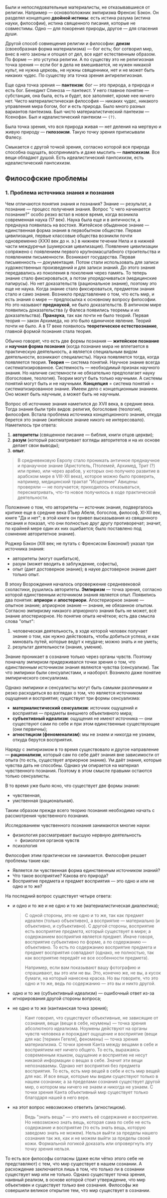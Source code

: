 Были и непоследовательные материалисты, не отказывавшиеся от религии. Например — основоположник эмпиризма Френсис Бэкон. Он разделял концепцию **двойной истины**: есть истина разума (истина науки, философии), истина священного писания, которые не совместимы. Одно — для покорения природы, другое — для спасения души.

Другой способ совмещения религии и философии: **деизм** (своеобразная форма материализма) — бог есть; бог сотворил мир, внес в него законы и отошел от дел, все идет естественным образом. По форме — это уступка религии. А по существу это не религиозная точка зрения — если бог в дела не вмешивается, не нужен никакой культ, не нужна церковь, не нужны священники, нет и не может быть никаких чудес. По существу эта точка зрения антирелигиозная.

Еще одна точка зрения — **пантеизм**: бог — это природа, а природа и есть бог. Бенедикт Спиноза — пантеист. У него главное понятие — субстанция, она была, есть и будет, все заполняет, кроме нее ничего нет. Чисто материалистическая философия — никаких чудес, никакого управления мира богом, бог и есть природа. Было много разных вариантов пантеизма. Был чисто материалистический пантеизм — Ксенофан. Был и идеалистический пантеизм — `(?)`.

Была точка зрения, что вся природа живая — нет деления на мертвую и живую природу — **гилозоизм**. Такую точку зрения приписывали Фалесу.

Смыкается с другой точкой зрения, согласно которой вся природа способна ощущать, воспринимать и даже мыслить — **панпсихизм**. Все вещи обладают душой. Есть идеалистический панпсихизм, есть идеалистический панпсихизм.

## Философские проблемы

### 1. Проблема источника знания и познания

Чем отличаются понятия знания и познания? Знание — результат, а познание — процесс получения знания. Вопрос "с чего начинается познание?" особо резко встал в новое время, когда возникла современная наука (17 век). Наука была еще и в античности, а преднаука появилась на востоке. Житейское обыденное знание — единственная форма знания в первобытном обществе. Первая цивилизация, первые классовые общества возникли почти одновременно (XXXI век до н. э.) в нижнем течении Нила и в нижней части междуречья (шумерская цивилизация). Появление цивилизации сопряжено с появлением первого крупномасштабного строительства и появлением письменности. Возникают государства. Первая письменность — документация. Потом стали использовать для записи художественных произведений и для записи знаний. До этого знания передавались из поколения в поколения через память. То теперь знание стало фиксироваться, а потом упорядочиваться (медицинские папирусы). Но нет доказательств (рациональное знание), поэтому это еще не наука. Когда знание стало фиксироваться, предметом знания стало и само знание. Возникло представление о том, что есть мир, и есть знания о мире — предпосылка к основному вопросу философии. Но это называют **преднаукой**, не было доказательств. В античном мире появились доказательства (у Фалеса появились теоремы и их доказательства). **Пранаука**, так как почти не было теорий. Первая теория — закон Архимеда, но это было единичное явление. Теорий почти не было. А в 17 веке появилось **теоретическое естествознание**, главной формой познания стала теория.

Обычно говорят, что есть две формы познания — **житейское познание** и **научная форма познания** (когда познание мира не вплетается в практическую деятельность, а является специальным видом деятельности, возникают специалисты). Наука появляется тогда, когда появляется теория. **Теория** — система понятий. Научное знание всегда систематизированное. Системность — необходимый признак научного знания. Но наличие системности не обязательно предполагает науку (богословие, теология). Теории могут быть только научными. А системы понятий могут быть и не научными. **Концепция** = система понятий = систематизированное знание. Имеем дело с концепционным знанием. Оно может быть научным, а может быть не научным.

Вопрос об источнике знания наметился до XVII века, в средние века. Тогда знания были трёх видов: религия, богословие (теология), философия. Встала проблема источника концепционного знания, откуда берется это знание (житейское знание никого не интересовало). Наметилось три ответа:
1. **авторитеты** (священное писание — библия, книги отцов церкви);
2. **разум** (который рассматривает взгляды авторитетов и на их основе делает свои выводы);
3. **опыт**.
  > В средневековую Европу стало проникать античное преднаучное и пранаучное знание (Аристотель, Птолемей, Архимед, Трит (?) или прямо, или через арабов, у которых оно получило развитие в арабском мире в VIII-XII века), которое можно было проверить, например, медицинский трактат "Исцеление" Авицены: проверяли — не получается; приходилось отказываться, пересматривать, что-то новое получилось в ходе практической деятельности.

Положение о том, что авторитеты — источник знания, подвергалось критике еще в средние века (Пьер Абеля, богослов, философ, XI-XII век, книге "Да и нет"; в этой книге он привел высказывания из священного писания и показал, что они полностью друг другу противоречат; значит, по крайней мере один их них ошибается; было поставлено под сомнение авторитетное знание).

Роджер Бэкон (XIII век; не путать с Френсисом Бэконом!) указал три источника знания:
- авторитеты (могут ошибаться),
- разум (может вводить в заблуждение, софисты),
- опыт (дает достоверное знание); в науке достоверное знание дает только опыт.

В эпоху Возрождения началось опровержение средневековой схоластики, рушились авторитеты. **Эмпиризм** — точка зрения, согласно которой единственным источником знания является опыт. Появились два понятия: **априори** и **апостериори**. Апостериорное знание — опытное знание; априорное знание — знание, не обязанное опытом. Согласно эмпиризму никакого априорного знания быть не может, всё знание апостериорное. Но понятие опыта нечёткое; есть два смысла слова "опыт":
1. человеческая деятельность, в ходе которой человек получает знание о том, как нужно действовать, чтобы добиться успеха, и как миновать путей, которые ведут к неудаче; можно знать и не уметь;
2. результат деятельности (знания, умения).

Знание проникает в сознание только через органы чувств.
Поэтому поначалу эмпиризм придерживался точки зрения о том, что _единственным_ источником знания являются чувства (сенсуализм).
Так что эмпирики были сенсуалистами, и наоборот.
Возникло даже понятие эмпирического сенсуализма.

Однако эмпирики и сенсуалисты могут быть самыми различными и резко расходиться во взглядах о том, что является источником ощущения и восприятия; существует три формы сенсуализма:
- __материалистический сенсуализм__: источник ощущений и восприятия — предметы внешнего объективного мира;
- __субъективный идеализм__: ощущения не имеют источника — они существуют сами по себе и при этом единственные существующие (они первичны);
- __агностицизм (феноменализм)__: мы не знаем и никогда не узнаем, откуда берутся восприятия.

Наряду с эмпиризмом в то время существовало и другое направление — __рационализм__, который сам по себе даёт знания вне зависимости от опыта (то есть, существует априорное знание).
Ум даёт знания, которые чувства дать не способны.
Однако ум опирается на материал чувственного познания.
Поэтому в этом смысле правыми остаются только сенсуалисты.

В то время уже было ясно, что существует две формы знания:
- чувственная,
- умственная (рациональная).

Таким образом прежде всего теорию познания необходимо начать с рассмотрения чувственного познания.

Исследованием чувственного познания занимаются многие науки:
- физиология рассматривает высшую нервную деятельность
  - физиология органов чувств
- психология

Философия этим практически не занимается.
Философия решает проблемы такие как:
- Является ли чувственная форма единственным источником знаний?
- Что такое восприятие? Какова его природа?
- Восприятие предмета и предмет восприятия — это одно и или не одно и то же?

На последний вопрос существует четыре ответа:
- и одно и то же и не одно и то же (материалистическая диалектика);
  > С одной стороны, это не одно и то же, так как предмет идеален (только объективен), а восприятие — материально (и объективно, и субъективно).
  > С другой стороны, восприятие есть восприятие _предмета_, который существует в мире; а содержанием восприятия является предмет.
  > Иначе говоря, восприятие субъективно по форме, а по содержанию — объективно.
  > То есть по содержанию восприятие предмета и предмет восприятия совпадают (однако, не полностью, так как восприятие передаёт не все особенности предмета).
  >
  > Например, если вам показывают вашу фотографию и спрашивают, вы это или не вы.
  > Это, конечно же, не вы, а кусок бумаги, на который нанесена краска.
  > Но вы говорите, что это одно и то же, ведь по содержанию — это вы и никто другой.

- одно и то же (субъективный идеализм) — ошибочный ответ из-за игнорирования другой стороны вопроса;
- не одно и то же (кантианская точка зрения);
  > Кант говорил, что существуют объективные, не зависящие от сознания, вещи (вещи в себе, ноумены) — точка зрения абсолютного идеализма.
  > Ноумены действуют на органы чувств человека и порождает ощущение и восприятие (вещи для нас [термин Гегеля], феномены) — точка зрения материализма.
  > С точки зрения Канта между вещами в себе и восприятием нет ничего общего.
  > То есть, выражаясь современным языком, ощущение и восприятие не несут никакой информации о вещах в себе.
  > Значит эти вещи непознаваемы.
  > Однако нет восприятия без предмета восприятия.
  > То есть, есть мир вещей в себе и есть мир вещей для нас.
  > И все вещи, которые мы видим существуют только в нашем сознании; а за пределами сознания существует другой мир, о котором мы ничего не знаем и никогда не узнаем.
  >  С точки зрения Канта объективный мир существует только благодаря нашей в него вере.
- на этот вопрос невозможно ответить (агностицизм).
  > Ведь "знать вещь" — это иметь её содержание и восприятие.
  > Но невозможно знать вещь, которая сама по себе не есть содержание и восприятие (то есть знать вещь, которую заведомо знать не можем).
  > Нельзя выйти за пределы нашего сознания так же, как и не можем выйти за пределы своей кожи.
  > Формальной логикой доказать или опровергнуть эту точку зрения нельзя.

То есть все философы согласны (даже если чётко этого себе не представляют) с тем, что мир существует в нашем сознании.
А расхождение заключается лишь в том, что только ли в сознании существует мир или не только.
Однако существует точка зрения, наивный реализм, в основе которой стоит утверждение, что мир объективен и существует _только_ вне сознания.
Философы же совершили великое открытие тем, что мир существует в сознании.
